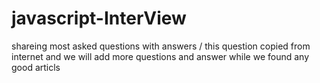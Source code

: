 # javascript-InterView

shareing most asked questions with answers / this question copied from internet and we will add more questions and answer while we found any good articls

